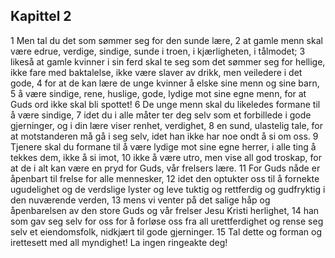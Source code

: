 ## Kapittel 2

1 Men tal du det som sømmer seg for den sunde lære,
2 at gamle menn skal være edrue, verdige, sindige, sunde i troen, i kjærligheten, i tålmodet;
3 likeså at gamle kvinner i sin ferd skal te seg som det sømmer seg for hellige, ikke fare med baktalelse, ikke være slaver av drikk, men veiledere i det gode,
4 for at de kan lære de unge kvinner å elske sine menn og sine barn,
5 å være sindige, rene, huslige, gode, lydige mot sine egne menn, for at Guds ord ikke skal bli spottet!
6 De unge menn skal du likeledes formane til å være sindige,
7 idet du i alle måter ter deg selv som et forbillede i gode gjerninger, og i din lære viser renhet, verdighet,
8 en sund, ulastelig tale, for at motstanderen må gå i seg selv, idet han ikke har noe ondt å si om oss.
9 Tjenere skal du formane til å være lydige mot sine egne herrer, i alle ting å tekkes dem, ikke å si imot,
10 ikke å være utro, men vise all god troskap, for at de i alt kan være en pryd for Guds, vår frelsers lære.
11 For Guds nåde er åpenbart til frelse for alle mennesker,
12 idet den optukter oss til å fornekte ugudelighet og de verdslige lyster og leve tuktig og rettferdig og gudfryktig i den nuværende verden,
13 mens vi venter på det salige håp og åpenbarelsen av den store Guds og vår frelser Jesu Kristi herlighet,
14 han som gav seg selv for oss for å forløse oss fra all urettferdighet og rense seg selv et eiendomsfolk, nidkjært til gode gjerninger.
15 Tal dette og forman og irettesett med all myndighet! La ingen ringeakte deg!
